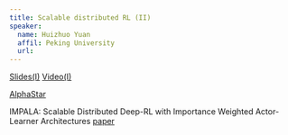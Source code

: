 ```yaml
---
title: Scalable distributed RL (II)
speaker:
  name: Huizhuo Yuan
  affil: Peking University
  url: 
---
```


[Slides(I)](/static/files/RL_options_discovery2019-0225huizhuo_final.pdf)
[Video(I)](https://youtu.be/23LLgqn_Up4)

[AlphaStar](https://deepmind.com/blog/alphastar-mastering-real-time-strategy-game-starcraft-ii/)

IMPALA: Scalable Distributed Deep-RL with Importance Weighted Actor-Learner Architectures
[paper](https://arxiv.org/pdf/1802.01561.pdf)